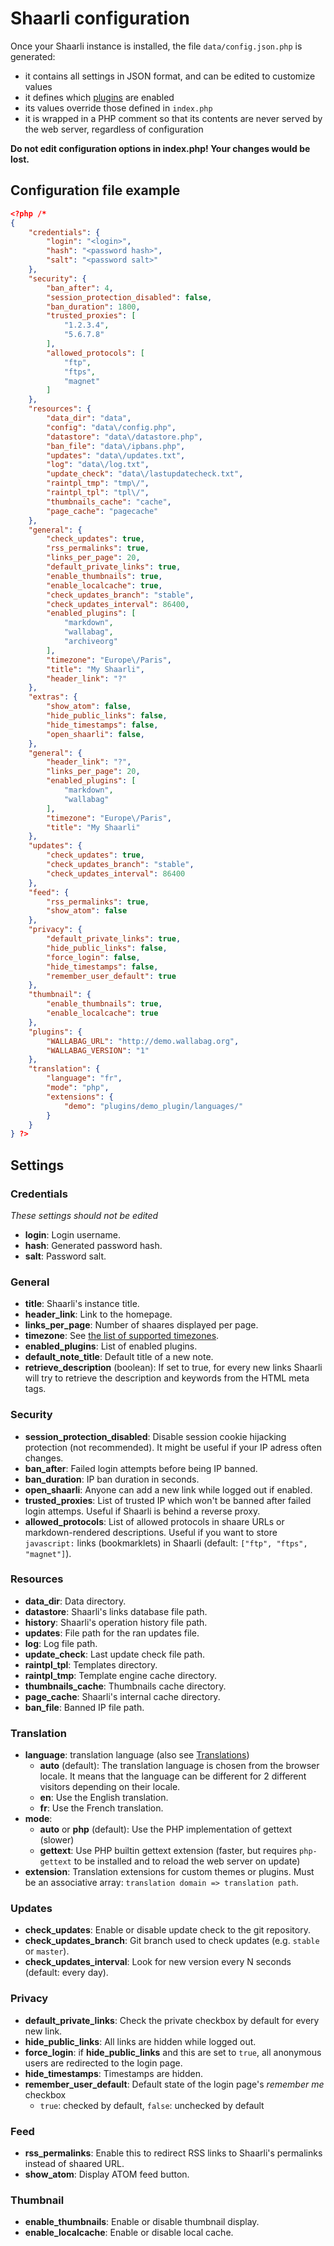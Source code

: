 # Shaarli configuration

Once your Shaarli instance is installed, the file `data/config.json.php` is generated:

- it contains all settings in JSON format, and can be edited to customize values
- it defines which [plugins](Plugin) are enabled
- its values override those defined in `index.php`
- it is wrapped in a PHP comment so that its contents are never served by the web server, regardless of configuration

**Do not edit configuration options in index.php! Your changes would be lost.** 

## Configuration file example

```json
<?php /*
{
    "credentials": {
        "login": "<login>",
        "hash": "<password hash>",
        "salt": "<password salt>"
    },
    "security": {
        "ban_after": 4,
        "session_protection_disabled": false,
        "ban_duration": 1800,
        "trusted_proxies": [
            "1.2.3.4",
            "5.6.7.8"
        ],
        "allowed_protocols": [
            "ftp",
            "ftps",
            "magnet"
        ]
    },
    "resources": {
        "data_dir": "data",
        "config": "data\/config.php",
        "datastore": "data\/datastore.php",
        "ban_file": "data\/ipbans.php",
        "updates": "data\/updates.txt",
        "log": "data\/log.txt",
        "update_check": "data\/lastupdatecheck.txt",
        "raintpl_tmp": "tmp\/",
        "raintpl_tpl": "tpl\/",
        "thumbnails_cache": "cache",
        "page_cache": "pagecache"
    },
    "general": {
        "check_updates": true,
        "rss_permalinks": true,
        "links_per_page": 20,
        "default_private_links": true,
        "enable_thumbnails": true,
        "enable_localcache": true,
        "check_updates_branch": "stable",
        "check_updates_interval": 86400,
        "enabled_plugins": [
            "markdown",
            "wallabag",
            "archiveorg"
        ],
        "timezone": "Europe\/Paris",
        "title": "My Shaarli",
        "header_link": "?"
    },
    "extras": {
        "show_atom": false,
        "hide_public_links": false,
        "hide_timestamps": false,
        "open_shaarli": false,
    },
    "general": {
        "header_link": "?",
        "links_per_page": 20,
        "enabled_plugins": [
            "markdown",
            "wallabag"
        ],
        "timezone": "Europe\/Paris",
        "title": "My Shaarli"
    },
    "updates": {
        "check_updates": true,
        "check_updates_branch": "stable",
        "check_updates_interval": 86400
    },
    "feed": {
        "rss_permalinks": true,
        "show_atom": false
    },
    "privacy": {
        "default_private_links": true,
        "hide_public_links": false,
        "force_login": false,
        "hide_timestamps": false,
        "remember_user_default": true
    },
    "thumbnail": {
        "enable_thumbnails": true,
        "enable_localcache": true
    },
    "plugins": {
        "WALLABAG_URL": "http://demo.wallabag.org",
        "WALLABAG_VERSION": "1"
    },
    "translation": {
        "language": "fr",
        "mode": "php",
        "extensions": {
            "demo": "plugins/demo_plugin/languages/"
        }
    }
} ?>
```

## Settings

### Credentials
 
_These settings should not be edited_

- **login**: Login username.  
- **hash**: Generated password hash.  
- **salt**: Password salt.

### General

- **title**: Shaarli's instance title.  
- **header_link**: Link to the homepage.  
- **links_per_page**: Number of shaares displayed per page.  
- **timezone**: See [the list of supported timezones](http://php.net/manual/en/timezones.php).  
- **enabled_plugins**: List of enabled plugins.
- **default_note_title**: Default title of a new note.
- **retrieve_description** (boolean): If set to true, for every new links Shaarli will try
to retrieve the description and keywords from the HTML meta tags.

### Security

- **session_protection_disabled**: Disable session cookie hijacking protection (not recommended). 
  It might be useful if your IP adress often changes.  
- **ban_after**: Failed login attempts before being IP banned.  
- **ban_duration**: IP ban duration in seconds.  
- **open_shaarli**: Anyone can add a new link while logged out if enabled.  
- **trusted_proxies**: List of trusted IP which won't be banned after failed login attemps. Useful if Shaarli is behind a reverse proxy.  
- **allowed_protocols**: List of allowed protocols in shaare URLs or markdown-rendered descriptions. Useful if you want to store `javascript:` links (bookmarklets) in Shaarli (default: `["ftp", "ftps", "magnet"]`).

### Resources

- **data_dir**: Data directory.  
- **datastore**: Shaarli's links database file path.  
- **history**: Shaarli's operation history file path.
- **updates**: File path for the ran updates file.  
- **log**: Log file path.  
- **update_check**: Last update check file path.  
- **raintpl_tpl**: Templates directory.  
- **raintpl_tmp**: Template engine cache directory.  
- **thumbnails_cache**: Thumbnails cache directory.  
- **page_cache**: Shaarli's internal cache directory.  
- **ban_file**: Banned IP file path.

### Translation

- **language**: translation language (also see [Translations](Translations))
    - **auto** (default): The translation language is chosen from the browser locale. 
    It means that the language can be different for 2 different visitors depending on their locale.  
    - **en**: Use the English translation.
    - **fr**: Use the French translation.
- **mode**: 
    - **auto** or **php** (default): Use the PHP implementation of gettext (slower)
    - **gettext**: Use PHP builtin gettext extension 
    (faster, but requires `php-gettext` to be installed and to reload the web server on update)
- **extension**: Translation extensions for custom themes or plugins. 
Must be an associative array: `translation domain => translation path`.

### Updates

- **check_updates**: Enable or disable update check to the git repository.  
- **check_updates_branch**: Git branch used to check updates (e.g. `stable` or `master`).  
- **check_updates_interval**: Look for new version every N seconds (default: every day).

### Privacy

- **default_private_links**: Check the private checkbox by default for every new link.  
- **hide_public_links**: All links are hidden while logged out.  
- **force_login**: if **hide_public_links** and this are set to `true`, all anonymous users are redirected to the login page.
- **hide_timestamps**: Timestamps are hidden.
- **remember_user_default**: Default state of the login page's *remember me* checkbox
    - `true`: checked by default, `false`: unchecked by default

### Feed

- **rss_permalinks**: Enable this to redirect RSS links to Shaarli's permalinks instead of shaared URL.  
- **show_atom**: Display ATOM feed button.

### Thumbnail

- **enable_thumbnails**: Enable or disable thumbnail display.  
- **enable_localcache**: Enable or disable local cache.

